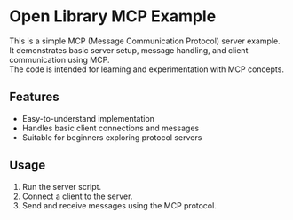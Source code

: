 # Open Library MCP Example

This is a simple MCP (Message Communication Protocol) server example.  
It demonstrates basic server setup, message handling, and client communication using MCP.  
The code is intended for learning and experimentation with MCP concepts.

## Features

- Easy-to-understand implementation
- Handles basic client connections and messages
- Suitable for beginners exploring protocol servers

## Usage

1. Run the server script.
2. Connect a client to the server.
3. Send and receive messages using the MCP protocol.
